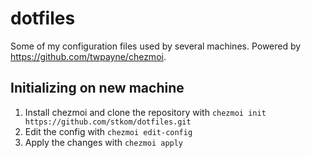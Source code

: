 # dotfiles
Some of my configuration files used by several machines.
Powered by https://github.com/twpayne/chezmoi.

## Initializing on new machine
1. Install chezmoi and clone the repository with `chezmoi init https://github.com/stkom/dotfiles.git`
2. Edit the config with `chezmoi edit-config`
3. Apply the changes with `chezmoi apply`
